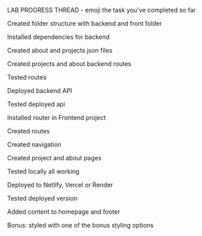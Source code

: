 LAB PROGRESS THREAD - emoji the task you’ve completed so far

Created folder structure with backend and front folder

Installed dependencies for backend

Created about and projects json files

Created projects and about backend routes

Tested routes

Deployed backend API

Tested deployed api

Installed router in Frontend project

Created routes

Created navigation

Created project and about pages

Tested locally all working

Deployed to Netlify, Vercel or Render

Tested deployed version

Added content to homepage and footer

Bonus: styled with one of the bonus styling options
